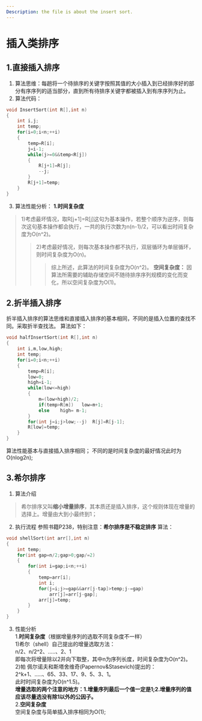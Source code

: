 ```yaml
---
Description: the file is about the insert sort.
---
```

# 插入类排序
## 1.直接插入排序
1. 算法思维：每趟将一个待排序的关键字按照其值的大小插入到已经排序好的部分有序序列的适当部分，直到所有待排序关键字都被插入到有序序列为止。
2. 算法代码：
```c
void InsertSort(int R[],int n)
{
	int i,j;
	int temp;
	for(i=0;i<n;++i)
	{
		temp=R[i];
		j=i-1;
		while(j>=0&&temp<R[j])
		{
			R[j+1]=R[j];
			--j;
		}
		R[j+1]=temp;
	}
}
```
3. 算法性能分析：
**1.时间复杂度**
>1)考虑最坏情况，取R[j+1]=R[j]这句为基本操作，若整个顺序为逆序，则每次这句基本操作都会执行，一共的执行次数为n(n-1)/2，可以看出时间复杂度为O(n^2)。<br>
>>2)考虑最好情况，则每次基本操作都不执行，双层循环为单层循环，则时间复杂度为O(n)。
>>>综上所述，此算法的时间复杂度为O(n^2)。
**空间复杂度：**
因算法所需要的辅助存储空间不随待排序序列规模的变化而变化，所以空间复杂度为O(1)。
## 2.折半插入排序
折半插入排序的算法思维和直接插入排序的基本相同，不同的是插入位置的查找不同。采取折半查找法。
算法如下：
```c
void halfInsertSort(int R[],int n)
{
	int i,m,low,high;
	int temp;
	for(i=0;i<n;++i)
	{
		temp=R[i];
		low=0;
		high=i-1;
		while(low<=high)
		{
			m=(low+high)/2;
			if(temp>R[m])	low=m+1;
			else	high= m-1;
		}
		for(int j=i;j>low;--j)	R[j]=R[j-1];
		R[low]=temp;
	}
}
```
算法性能基本与直接插入排序相同；
不同的是时间复杂度的最好情况此时为O(nlog2n);
## 3.希尔排序
1. 算法介绍
>希尔排序又叫**缩小增量排序**，其本质还是插入排序，这个规则体现在增量的选择上。增量由大到小最终到1；
2. 执行流程
参照书籍P238，特别注意：**希尔排序是不稳定排序**
算法：
```c
void shellSort(int arr[],int n)
{
	int temp;
	for(int gap=n/2;gap>0;gap/=2)
	{
		for(int i=gap;i<n;++i)
		{
			temp=arr[i];
			int i;
			for(j=i;j>=gap&&arr[j-tap]>temp;j-=gap)
				arr[j]=arr[j-gap];
			arr[j]=temp;
		}
	}
}
```
3. 性能分析<br>
	1.**时间复杂度**（根据增量序列的选取不同复杂度不一样）<br>
		1)希尔（shell）自己提出的增量选取方法：<br>
			n/2、n/2^2、.....、2、1<br>
			即每次将增量除以2并向下取整，其中n为序列长度，时间复杂度为O(n^2)。<br>
		2)帕	佩尔诺夫和斯塔舍维奇(Papernov&Stasevich)提出的：<br>
			2^k+1、.....、65、33、17、9、5、3、1。<br>
			此时时间复杂度为O(n^1.5)。<br>
		**增量选取的两个注意的地方：1.增量序列最后一个值一定是1;2.增量序列的值应该尽量选没有除1以外的公因子。**<br>
	2.**空间复杂度**<br>
		空间复杂度与简单插入排序相同为O(1);
